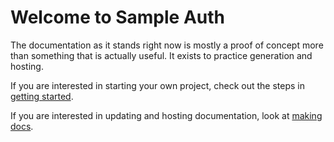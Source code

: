 # Welcome to Sample Auth

The documentation as it stands right now is mostly a proof of concept more than something that is actually useful. It exists to practice generation and hosting.

If you are interested in starting your own project, check out the steps in [getting started](getting_started.md).

If you are interested in updating and hosting documentation, look at [making docs](making_docs.md).